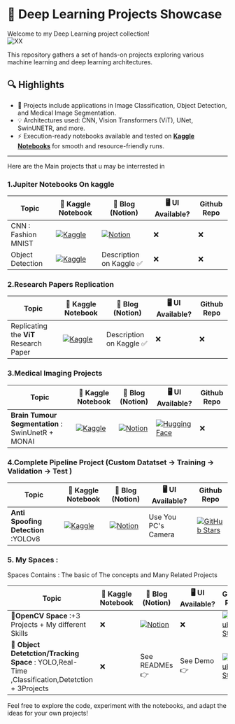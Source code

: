 # 🧠 Deep Learning Projects Showcase

Welcome to my Deep Learning project collection!  
![XX](https://user-images.githubusercontent.com/74038190/216122041-518ac897-8d92-4c6b-9b3f-ca01dcaf38ee.png)

This repository gathers a set of hands-on projects exploring various machine learning and deep learning architectures.

## 🔍 Highlights

- 📂 Projects include applications in Image Classification, Object Detection, and Medical Image Segmentation.
- 💡 Architectures used: CNN, Vision Transformers (ViT), UNet, SwinUNETR, and more.
- ⚡ Execution-ready notebooks available and tested on **[Kaggle Notebooks](https://www.kaggle.com/bkhedi)** for smooth and resource-friendly runs.

---

Here are the Main projects that u may be interrested in 




### 1.Jupiter Notebooks On kaggle ##
| **Topic** | 🧠 Kaggle Notebook | 📝 Blog (Notion)  | 🖥️ UI Available? |Github Repo |
|----------|--------------------|------------------|------------------|------------------|
| CNN : Fashion MNIST | [![Kaggle](https://img.shields.io/badge/Kaggle-Notebook-20BEFF?logo=kaggle&logoColor=white)](https://www.kaggle.com/code/bkhedi/cnn-mnist-fashion) | [![Notion](https://img.shields.io/badge/Notion-Blog-000000?logo=notion&logoColor=white)](https://hedi--.notion.site/Clothing-Classifier-MODEL-CNN-1bc974e2543b802590c5e2a7c231e7ec) | ❌ |❌|
| Object Detection | [![Kaggle](https://img.shields.io/badge/Kaggle-Notebook-20BEFF?logo=kaggle&logoColor=white)](https://www.kaggle.com/code/bkhedi/vit-for-zero-shot-object-detection) | Description on Kaggle ✅| ❌ |❌|

### 2.Research Papers Replication ##

| **Topic** | 🧠 Kaggle Notebook | 📝 Blog (Notion)  | 🖥️ UI Available? |Github Repo |
|----------|--------------------|------------------|------------------|------------------|
| Replicating the **ViT** Research Paper | [![Kaggle](https://img.shields.io/badge/Kaggle-Notebook-20BEFF?logo=kaggle&logoColor=white)](https://www.kaggle.com/code/bkhedi/pytorch-paper-replicating) | Description on Kaggle ✅|❌ |❌|

### 3.Medical Imaging Projects ##

| **Topic** | 🧠 Kaggle Notebook | 📝 Blog (Notion) | 🖥️ UI Available? |Github Repo |
|------------------------------|--------------------|------------------|------------------|------------------|
| **Brain Tumour Segmentation** : SwinUnetR + MONAI | [![Kaggle](https://img.shields.io/badge/Kaggle-Notebook-20BEFF?logo=kaggle&logoColor=white)](https://www.kaggle.com/code/bkhedi/brats-segmentation-with-swinunetr) | [![Notion](https://img.shields.io/badge/Notion-Blog-000000?logo=notion&logoColor=white)](https://www.notion.so/Brain-Tumour-Segmentation-Swin-UNETR-1b9974e2543b8094a8bec1630cab860c?pvs=21) | [![Hugging Face](https://img.shields.io/badge/Live-HuggingFace-orange?logo=huggingface&logoColor=white)](https://huggingface.co/spaces/Hedi-Bk/BRATS) |❌|

### 4.Complete Pipeline Project (Custom Datatset -> Training -> Validation -> Test ) ##

| **Topic** | 🧠 Kaggle Notebook | 📝 Blog (Notion) | 🖥️ UI Available? |Github Repo |
|----------|--------------------|------------------|------------------|------------------|
|**Anti Spoofing Detection** :YOLOv8|[![Kaggle](https://img.shields.io/badge/Kaggle-Notebook-20BEFF?logo=kaggle&logoColor=white)](https://www.kaggle.com/code/bkhedi/spoofing-detection-yolov8)| [![Notion](https://img.shields.io/badge/Notion-Blog-000000?logo=notion&logoColor=white)](https://www.notion.so/hedi--/Anti-Spoofing-Detection-20d974e2543b80609547d6bf96682dbc?source=copy_link)|Use You PC's Camera|[![GitHub Stars](https://img.shields.io/github/stars/Hedi-Bk/Anti-Spoofing-Detection?style=social)](https://github.com/Hedi-Bk/Anti-Spoofing-Detection) |

### 5. My Spaces : 
Spaces Contains : The basic of The concepts and Many Related Projects 

| **Topic** | 🧠 Kaggle Notebook | 📝 Blog (Notion) | 🖥️ UI Available? |Github Repo |
|----------|--------------------|------------------|------------------|------------------|
|🔷**OpenCV Space** :+3 Projects + My different Skills |❌| [![Notion](https://img.shields.io/badge/Notion-Blog-000000?logo=notion&logoColor=white)](https://www.notion.so/hedi--/OpenCV-Geeks_4_Geeks-221974e2543b8020b8afc016d1d11d25?source=copy_link)|❌| [![GitHub Stars](https://img.shields.io/github/stars/Hedi-Bk/Anti-Spoofing-Detection?style=social)](https://github.com/Hedi-Bk/OpenCv_Skills.git)|
|🔷 **Object Detetction/Tracking Space** : YOLO,Real-Time ,Classification,Detetction + 3Projects| ❌| See READMEs 👉| See Demo 👉 | [![Github Stars](https://img.shields.io/github/stars/Hedi-Bk/Anti-Spoofing-Detection?style=social)](https://github.com/Hedi-Bk/Objetc_Detection__YOLO) |




Feel free to explore the code, experiment with the notebooks, and adapt the ideas for your own projects!  
